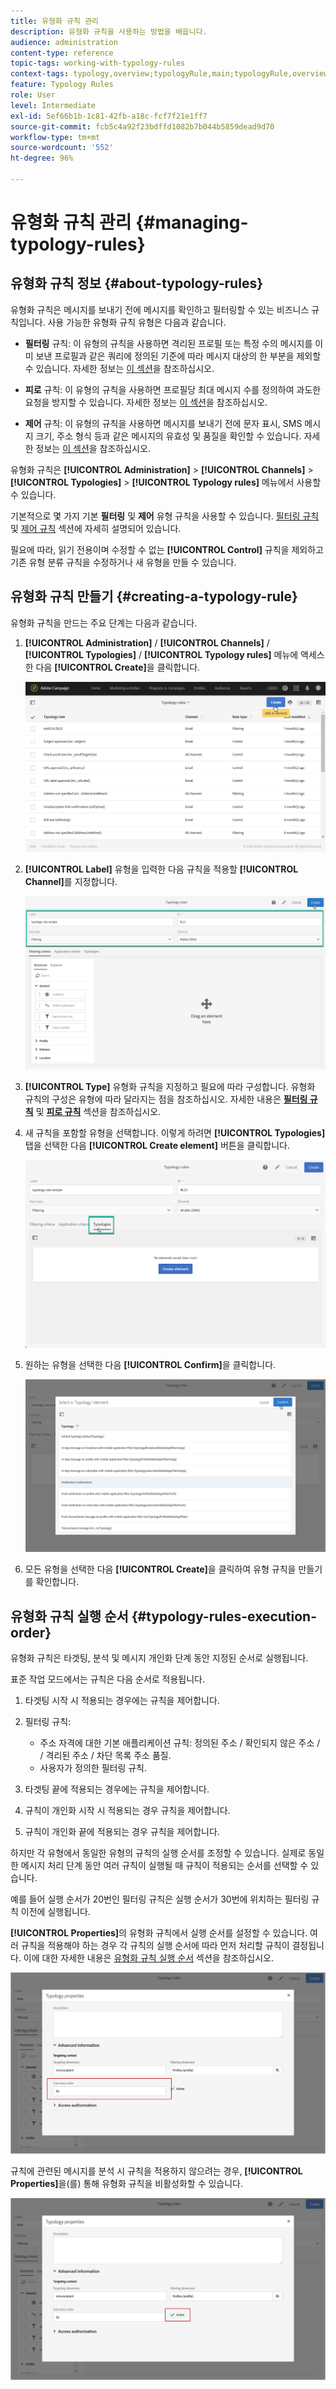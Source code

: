 ```yaml
---
title: 유형화 규칙 관리
description: 유형화 규칙을 사용하는 방법을 배웁니다.
audience: administration
content-type: reference
topic-tags: working-with-typology-rules
context-tags: typology,overview;typologyRule,main;typologyRule,overview
feature: Typology Rules
role: User
level: Intermediate
exl-id: 5ef66b1b-1c81-42fb-a18c-fcf7f21e1ff7
source-git-commit: fcb5c4a92f23bdffd1082b7b044b5859dead9d70
workflow-type: tm+mt
source-wordcount: '552'
ht-degree: 96%

---
```


# 유형화 규칙 관리 {#managing-typology-rules}

## 유형화 규칙 정보 {#about-typology-rules}

유형화 규칙은 메시지를 보내기 전에 메시지를 확인하고 필터링할 수 있는 비즈니스 규칙입니다. 사용 가능한 유형화 규칙 유형은 다음과 같습니다.

* **필터링** 규칙: 이 유형의 규칙을 사용하면 격리된 프로필 또는 특정 수의 메시지를 이미 보낸 프로필과 같은 쿼리에 정의된 기준에 따라 메시지 대상의 한 부분을 제외할 수 있습니다. 자세한 정보는 [이 섹션](../../sending/using/filtering-rules.md)을 참조하십시오.

* **피로** 규칙: 이 유형의 규칙을 사용하면 프로필당 최대 메시지 수를 정의하여 과도한 요청을 방지할 수 있습니다. 자세한 정보는 [이 섹션](../../sending/using/fatigue-rules.md)을 참조하십시오.

* **제어** 규칙: 이 유형의 규칙을 사용하면 메시지를 보내기 전에 문자 표시, SMS 메시지 크기, 주소 형식 등과 같은 메시지의 유효성 및 품질을 확인할 수 있습니다. 자세한 정보는 [이 섹션](../../sending/using/control-rules.md)을 참조하십시오.

유형화 규칙은 **[!UICONTROL Administration]** > **[!UICONTROL Channels]** > **[!UICONTROL Typologies]** > **[!UICONTROL Typology rules]** 메뉴에서 사용할 수 있습니다.

기본적으로 몇 가지 기본 **필터링** 및 **제어** 유형 규칙을 사용할 수 있습니다. [필터링 규칙](../../sending/using/fatigue-rules.md) 및 [제어 규칙](../../sending/using/control-rules.md) 섹션에 자세히 설명되어 있습니다.

필요에 따라, 읽기 전용이며 수정할 수 없는 **[!UICONTROL Control]** 규칙을 제외하고 기존 유형 분류 규칙을 수정하거나 새 유형을 만들 수 있습니다. 

## 유형화 규칙 만들기 {#creating-a-typology-rule}

유형화 규칙을 만드는 주요 단계는 다음과 같습니다.

1. **[!UICONTROL Administration]** / **[!UICONTROL Channels]** / **[!UICONTROL Typologies]** / **[!UICONTROL Typology rules]** 메뉴에 액세스한 다음 **[!UICONTROL Create]**&#x200B;을 클릭합니다.

   ![](assets/typology_create-rule.png)

1. **[!UICONTROL Label]** 유형을 입력한 다음 규칙을 적용할 **[!UICONTROL Channel]**&#x200B;를 지정합니다.

   ![](assets/typology-rule-label.png)

1. **[!UICONTROL Type]** 유형화 규칙을 지정하고 필요에 따라 구성합니다. 유형화 규칙의 구성은 유형에 따라 달라지는 점을 참조하십시오. 자세한 내용은 **[필터링 규칙](../../sending/using/filtering-rules.md)** 및 **[피로 규칙](../../sending/using/fatigue-rules.md)** 섹션을 참조하십시오.

1. 새 규칙을 포함할 유형을 선택합니다. 이렇게 하려면 **[!UICONTROL Typologies]** 탭을 선택한 다음 **[!UICONTROL Create element]** 버튼을 클릭합니다.

   ![](assets/typology-typologies-tab.png)

1. 원하는 유형을 선택한 다음 **[!UICONTROL Confirm]**&#x200B;을 클릭합니다.

   ![](assets/typology-link.png)

1. 모든 유형을 선택한 다음 **[!UICONTROL Create]**&#x200B;을 클릭하여 유형 규칙을 만들기를 확인합니다.

## 유형화 규칙 실행 순서 {#typology-rules-execution-order}

유형화 규칙은 타겟팅, 분석 및 메시지 개인화 단계 동안 지정된 순서로 실행됩니다.

표준 작업 모드에서는 규칙은 다음 순서로 적용됩니다.

1. 타겟팅 시작 시 적용되는 경우에는 규칙을 제어합니다.
1. 필터링 규칙:

   * 주소 자격에 대한 기본 애플리케이션 규칙: 정의된 주소 / 확인되지 않은 주소 / / 격리된 주소 / 차단 목록 주소 품질.
   * 사용자가 정의한 필터링 규칙.

1. 타겟팅 끝에 적용되는 경우에는 규칙을 제어합니다.
1. 규칙이 개인화 시작 시 적용되는 경우 규칙을 제어합니다.
1. 규칙이 개인화 끝에 적용되는 경우 규칙을 제어합니다.

하지만 각 유형에서 동일한 유형의 규칙의 실행 순서를 조정할 수 있습니다. 실제로 동일한 메시지 처리 단계 동안 여러 규칙이 실행될 때 규칙이 적용되는 순서를 선택할 수 있습니다.

예를 들어 실행 순서가 20번인 필터링 규칙은 실행 순서가 30번에 위치하는 필터링 규칙 이전에 실행됩니다.

**[!UICONTROL Properties]**&#x200B;의 유형화 규칙에서 실행 순서를 설정할 수 있습니다. 여러 규칙을 적용해야 하는 경우 각 규칙의 실행 순서에 따라 먼저 처리할 규칙이 결정됩니다. 이에 대한 자세한 내용은 [유형화 규칙 실행 순서](#typology-rules-execution-order) 섹션을 참조하십시오.

![](assets/typology_rule-active.png)

규칙에 관련된 메시지를 분석 시 규칙을 적용하지 않으려는 경우, **[!UICONTROL Properties]**&#x200B;을(를) 통해 유형화 규칙을 비활성화할 수 있습니다.

![](assets/typology_rule-order.png)
